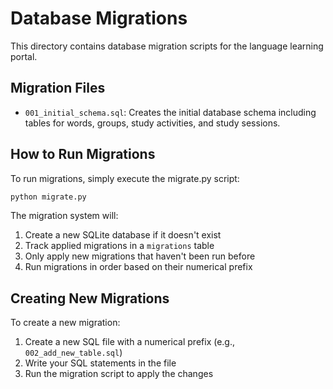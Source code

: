 # Database Migrations

This directory contains database migration scripts for the language learning portal.

## Migration Files

- `001_initial_schema.sql`: Creates the initial database schema including tables for words, groups, study activities, and study sessions.

## How to Run Migrations

To run migrations, simply execute the migrate.py script:

```bash
python migrate.py
```

The migration system will:
1. Create a new SQLite database if it doesn't exist
2. Track applied migrations in a `migrations` table
3. Only apply new migrations that haven't been run before
4. Run migrations in order based on their numerical prefix

## Creating New Migrations

To create a new migration:
1. Create a new SQL file with a numerical prefix (e.g., `002_add_new_table.sql`)
2. Write your SQL statements in the file
3. Run the migration script to apply the changes
